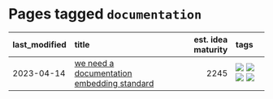 # Pages tagged `documentation`

|last_modified|title|est. idea maturity|tags
|:---|:---|---:|:---|
|2023-04-14|[we need a documentation embedding standard](../doc-embed-standard.md)|2245|[![](https://img.shields.io/badge/tag-accessibility-9c3a4a)](../tags/accessibility.md) [![](https://img.shields.io/badge/tag-documentation-926797)](../tags/documentation.md) [![](https://img.shields.io/badge/tag-standard-e2ec85)](../tags/standard.md) [![](https://img.shields.io/badge/tag-tooling-dad82b)](../tags/tooling.md)|